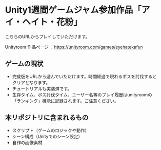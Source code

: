 # Unity1週間ゲームジャム参加作品「アイ・ヘイト・花粉」
こちらのURLからプレイしていただけます。

Unityroom 作品ページ ：https://unityroom.com/games/eyehatekafun
## ゲームの現状
- 完成版をURLから遊んでいただけます。時間経過で現れるボスを討伐するとクリアとなります。
- チュートリアルも実装済です。
- 生存タイム、ボス討伐タイム、ユーザー名等のプレイ履歴はunityroomの「ランキング」機能に記録されます。ご注意ください。
## 本リポジトリに含まれるもの

- スクリプト（ゲームのロジックや動作）
- シーン構成（Unityでのシーン設定）
- 自作の画像素材
